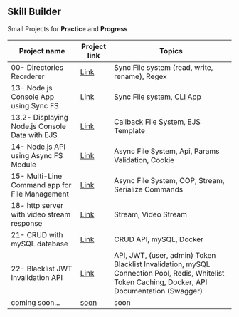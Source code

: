 ## **Skill Builder**

Small Projects for **Practice** and **Progress**

| Project name                                   | Project link                                                                                                                                                       | Topics                                                                                                                                           |
| ---------------------------------------------- | ------------------------------------------------------------------------------------------------------------------------------------------------------------------ | ------------------------------------------------------------------------------------------------------------------------------------------------ |
| 00- Directories Reorderer                      | [Link](https://github.com/mAbdullah821/small-projects-to-understand-nodeJS/tree/master/00-%20%5BProject%5D%20Directories%20Reorderer)                              | Sync File system (read, write, rename), Regex                                                                                                    |
| 13- Node.js Console App using Sync FS          | [Link](https://github.com/mAbdullah821/small-projects-to-understand-nodeJS/tree/master/13-%20%5BProject%5D%20Node.js%20Console%20App%20using%20Sync%20FS)          | Sync File system, CLI App                                                                                                                        |
| 13.2- Displaying Node.js Console Data with EJS | [Link](https://github.com/mAbdullah821/small-projects-to-understand-nodeJS/tree/master/13.2-%20%5BProject%5D%20Displaying%20Node.js%20Console%20Data%20with%20EJS) | Callback File System, EJS Template                                                                                                               |
| 14- Node.js API using Async FS Module          | [Link](https://github.com/mAbdullah821/small-projects-to-understand-nodeJS/tree/master/14-%20%5BProject%5D%20Node.js%20API%20using%20Async%20FS%20Module)          | Async File System, Api, Params Validation, Cookie                                                                                                |
| 15- Multi-Line Command app for File Management | [Link](https://github.com/mAbdullah821/small-projects-to-understand-nodeJS/tree/master/15-%20%5BProject%5D%20Multi-Line%20Command%20app%20for%20File%20Management) | Async File System, OOP, Stream, Serialize Commands                                                                                               |
| 18- http server with video stream response     | [Link](https://github.com/mAbdullah821/small-projects-to-understand-nodeJS/tree/master/18-%20%5BProject%5D%20http%20server%20with%20video%20stream%20response)     | Stream, Video Stream                                                                                                                             |
| 21- CRUD with mySQL database                   | [Link](https://github.com/mAbdullah821/small-projects-to-understand-nodeJS/tree/master/21-%20%5BProject%5D%20CRUD%20with%20mySQL%20database)                       | CRUD API, mySQL, Docker                                                                                                                          |
| 22- Blacklist JWT Invalidation API             | [Link](https://github.com/mAbdullah821/small-projects-to-understand-nodeJS/tree/master/22-%20%5BProject%5D%20Blacklist%20JWT%20Invalidation%20API)                 | API, JWT, (user, admin) Token Blacklist Invalidation, mySQL Connection Pool, Redis, Whitelist Token Caching, Docker, API Documentation (Swagger) |
| coming soon...                                 | [soon]()                                                                                                                                                           | soon                                                                                                                                             |
